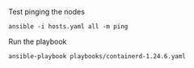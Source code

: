 Test pinging the nodes
```
ansible -i hosts.yaml all -m ping
```

Run the playbook
```
ansible-playbook playbooks/containerd-1.24.6.yaml
```
